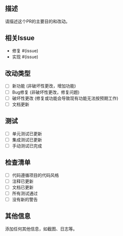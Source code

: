 ## 描述
请描述这个PR的主要目的和改动。

## 相关Issue
- 修复 #(issue)
- 实现 #(issue)

## 改动类型
- [ ] 新功能 (非破坏性更改，增加功能)
- [ ] Bug修复 (非破坏性更改，修复问题)
- [ ] 破坏性更改 (修复或功能会导致现有功能无法按预期工作)
- [ ] 文档更新

## 测试
- [ ] 单元测试已更新
- [ ] 集成测试已更新
- [ ] 手动测试已完成

## 检查清单
- [ ] 代码遵循项目的代码风格
- [ ] 注释已更新
- [ ] 文档已更新
- [ ] 所有测试通过
- [ ] 没有新的警告

## 其他信息
添加任何其他信息，如截图、日志等。 